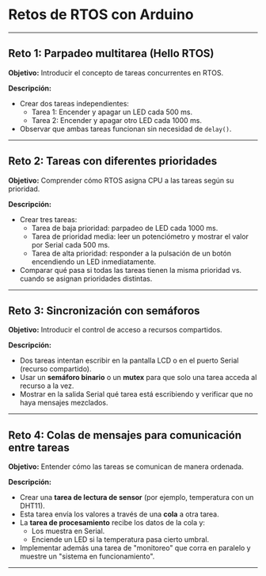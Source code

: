 # Retos de RTOS con Arduino

---

## Reto 1: Parpadeo multitarea (Hello RTOS)

**Objetivo:** Introducir el concepto de tareas concurrentes en RTOS.  

**Descripción:**  
- Crear dos tareas independientes:
  - Tarea 1: Encender y apagar un LED cada 500 ms.  
  - Tarea 2: Encender y apagar otro LED cada 1000 ms.  
- Observar que ambas tareas funcionan sin necesidad de `delay()`.  

---

## Reto 2: Tareas con diferentes prioridades

**Objetivo:** Comprender cómo RTOS asigna CPU a las tareas según su prioridad.  

**Descripción:**  
- Crear tres tareas:
  - Tarea de baja prioridad: parpadeo de LED cada 1000 ms.  
  - Tarea de prioridad media: leer un potenciómetro y mostrar el valor por Serial cada 500 ms.  
  - Tarea de alta prioridad: responder a la pulsación de un botón encendiendo un LED inmediatamente.  
- Comparar qué pasa si todas las tareas tienen la misma prioridad vs. cuando se asignan prioridades distintas.  

---

## Reto 3: Sincronización con semáforos

**Objetivo:** Introducir el control de acceso a recursos compartidos.  

**Descripción:**  
- Dos tareas intentan escribir en la pantalla LCD o en el puerto Serial (recurso compartido).  
- Usar un **semáforo binario** o un **mutex** para que solo una tarea acceda al recurso a la vez.  
- Mostrar en la salida Serial qué tarea está escribiendo y verificar que no haya mensajes mezclados.  

---

## Reto 4: Colas de mensajes para comunicación entre tareas

**Objetivo:** Entender cómo las tareas se comunican de manera ordenada.  

**Descripción:**  
- Crear una **tarea de lectura de sensor** (por ejemplo, temperatura con un DHT11).  
- Esta tarea envía los valores a través de una **cola** a otra tarea.  
- La **tarea de procesamiento** recibe los datos de la cola y:
  - Los muestra en Serial.  
  - Enciende un LED si la temperatura pasa cierto umbral.  
- Implementar además una tarea de "monitoreo" que corra en paralelo y muestre un "sistema en funcionamiento".  

---
